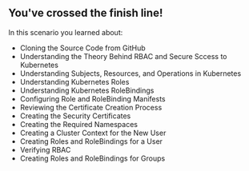 ## You've crossed the finish line!

In this scenario you learned about:

* Cloning the Source Code from GitHub
*  Understanding the Theory Behind RBAC and Secure Sccess to Kubernetes
*  Understanding Subjects, Resources, and Operations in Kubernetes
*  Understanding Kubernetes Roles
*  Understanding Kubernetes RoleBindings
*  Configuring Role and RoleBinding Manifests
*  Reviewing the Certificate Creation Process
*  Creating the Security Certificates
*  Creating the Required Namespaces
*  Creating a Cluster Context for the New User
*  Creating Roles and RoleBindings for a User
*  Verifying RBAC
*  Creating Roles and RoleBindings for Groups



